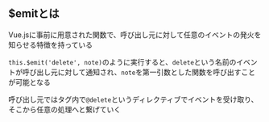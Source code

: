 ## $emitとは
Vue.jsに事前に用意された関数で、呼び出し元に対して任意のイベントの発火を知らせる特徴を持っている  

`this.$emit('delete', note)`のように実行すると、`delete`という名前のイベントが呼び出し元に対して通知され、`note`を第一引数とした関数を呼び出すことが可能となる  

呼び出し元ではタグ内で`@delete`というディレクティブでイベントを受け取り、そこから任意の処理へと繋げていく
